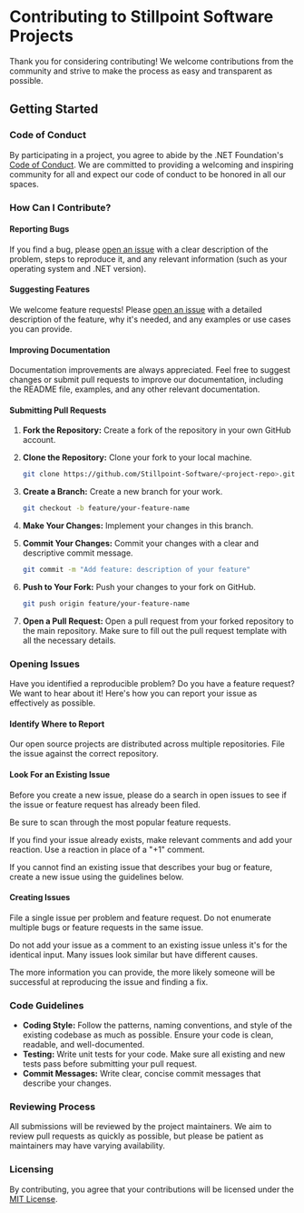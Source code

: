 # Contributing to Stillpoint Software Projects <!-- omit in toc -->

Thank you for considering contributing! We welcome contributions from the community and strive to make the process as easy and transparent as possible.

## Getting Started

### Code of Conduct

By participating in a project, you agree to abide by the .NET Foundation's [Code of Conduct](./code-of-conduct). We are committed to providing a welcoming and inspiring community for all and expect our code of conduct to be honored in all our spaces.

### How Can I Contribute?

#### Reporting Bugs

If you find a bug, please [open an issue](#opening-issues) with a clear description of the problem, steps to reproduce it, and any relevant information (such as your operating system and .NET version).

#### Suggesting Features

We welcome feature requests! Please [open an issue](#opening-issues) with a detailed description of the feature, why it's needed, and any examples or use cases you can provide.

#### Improving Documentation

Documentation improvements are always appreciated. Feel free to suggest changes or submit pull requests to improve our documentation, including the README file, examples, and any other relevant documentation.

#### Submitting Pull Requests

1. **Fork the Repository:** Create a fork of the repository in your own GitHub account.
2. **Clone the Repository:** Clone your fork to your local machine.
   ```bash
   git clone https://github.com/Stillpoint-Software/<project-repo>.git
   ```
3. **Create a Branch:** Create a new branch for your work.
   ```bash
   git checkout -b feature/your-feature-name
   ```

4. **Make Your Changes:** Implement your changes in this branch.
5. **Commit Your Changes:** Commit your changes with a clear and descriptive commit message.
   ```bash
   git commit -m "Add feature: description of your feature"
   ```
6. **Push to Your Fork:** Push your changes to your fork on GitHub.
   ```bash
   git push origin feature/your-feature-name
   ```
7. **Open a Pull Request:** Open a pull request from your forked repository to the main repository. Make sure to fill out the pull request template with all the necessary details.

### Opening Issues

Have you identified a reproducible problem? Do you have a feature request? We want to hear about it! Here's how you can report your issue as effectively as possible.

#### Identify Where to Report

Our open source projects are distributed across multiple repositories. File the issue against the correct repository. 

#### Look For an Existing Issue

Before you create a new issue, please do a search in open issues to see if the issue or feature request has already been filed.

Be sure to scan through the most popular feature requests.

If you find your issue already exists, make relevant comments and add your reaction. Use a reaction in place of a "+1" comment.

If you cannot find an existing issue that describes your bug or feature, create a new issue using the guidelines below.

#### Creating Issues

File a single issue per problem and feature request. Do not enumerate multiple bugs or feature requests in the same issue.

Do not add your issue as a comment to an existing issue unless it's for the identical input. Many issues look similar but have different causes.

The more information you can provide, the more likely someone will be successful at reproducing the issue and finding a fix.

### Code Guidelines

- **Coding Style:** Follow the patterns, naming conventions, and style of the existing codebase as much as possible. Ensure your code is clean, readable, and well-documented.
- **Testing:** Write unit tests for your code. Make sure all existing and new tests pass before submitting your pull request.
- **Commit Messages:** Write clear, concise commit messages that describe your changes.

### Reviewing Process

All submissions will be reviewed by the project maintainers. We aim to review pull requests as quickly as possible, but please be patient as maintainers may have varying availability.

### Licensing

By contributing, you agree that your contributions will be licensed under the [MIT License](LICENSE).
